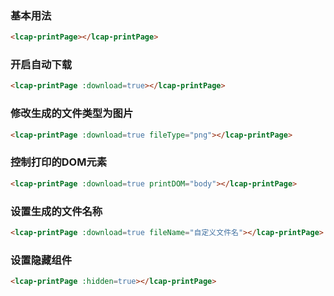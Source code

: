 ### 基本用法

``` html
<lcap-printPage></lcap-printPage>
```

### 开启自动下载
``` html
<lcap-printPage :download=true></lcap-printPage>
```

### 修改生成的文件类型为图片
``` html
<lcap-printPage :download=true fileType="png"></lcap-printPage>
```

### 控制打印的DOM元素
``` html
<lcap-printPage :download=true printDOM="body"></lcap-printPage>
```

### 设置生成的文件名称
``` html
<lcap-printPage :download=true fileName="自定义文件名"></lcap-printPage>
```

### 设置隐藏组件
``` html
<lcap-printPage :hidden=true></lcap-printPage>
```
